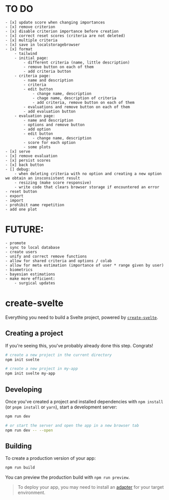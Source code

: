 # TO DO
	- [x] update score when changing importances
	- [x] remove criterion
    - [x] disable criterion importance before creation
    - [x] correct reset scores (criteria are not deleted)
	- [x] multiple criteria
	- [x] save in localstoragebrowser
	- [x] format
        - tailwind
        - initial page:
            - different criteria (name, little description)
            - remove button on each of them
            - add criteria button
        - criteria page:
            - name and description
            - criteria
            - edit button
                - change name, description
                - chage name, description of criteria
                - add criteria, remove button on each of them
            - evaluations and remove button on each of them
            - add evaluation button
        - evaluation page:
            - name and description
            - options and remove button
            - add option
            - edit button
                - change name, description
            - score for each option
            - some plots
	- [x] serve
    - [x] remove evaluation
    - [x] persist scores
    - [x] back button
    - [] debug:
        - when deleting criteria with no option and creating a new option we obtain an insconsistent result
        - resizing (make score responsive)
        - write code that clears browser storage if encountered an error
    - reset button
	- export
	- import
    - prohibit name repetition
    - add one plot

# FUTURE:
	- promote
	- sync to local database
	- create users
    - unify and correct remove functions
	- allow for shared criteria and options / colab
	- allow for meta estimation (importance of user * range given by user)
	- biometrics
	- bayesian estimations
    - make more efficient:
        - surgical updates


# create-svelte

Everything you need to build a Svelte project, powered by [`create-svelte`](https://github.com/sveltejs/kit/tree/master/packages/create-svelte).

## Creating a project

If you're seeing this, you've probably already done this step. Congrats!

```bash
# create a new project in the current directory
npm init svelte

# create a new project in my-app
npm init svelte my-app
```

## Developing

Once you've created a project and installed dependencies with `npm install` (or `pnpm install` or `yarn`), start a development server:

```bash
npm run dev

# or start the server and open the app in a new browser tab
npm run dev -- --open
```

## Building

To create a production version of your app:

```bash
npm run build
```

You can preview the production build with `npm run preview`.

> To deploy your app, you may need to install an [adapter](https://kit.svelte.dev/docs/adapters) for your target environment.
